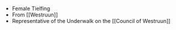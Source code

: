 - Female Tielfing
- From [[Westruun]]
- Representative of the Underwalk on the [[Council of Westruun]]